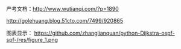产考文档：http://www.wutianqi.com/?p=1890

http://golehuang.blog.51cto.com/7499/920865

图表显示：
https://github.com/zhanglianquan/python-Dijkstra-ospf-spf-/res/figure_1.png

